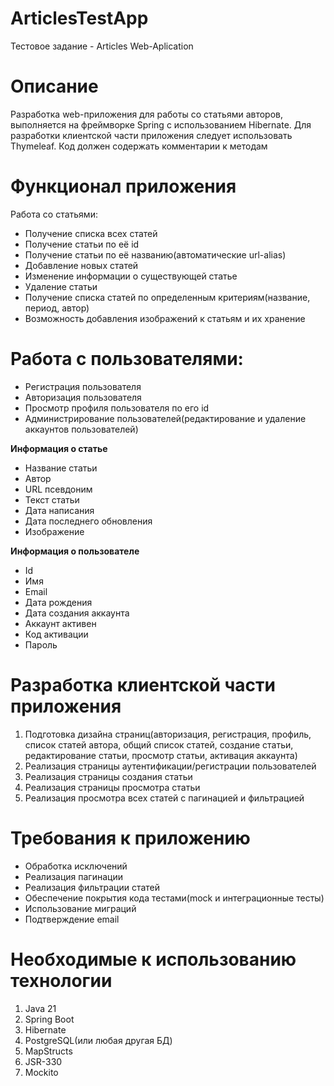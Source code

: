 # ArticlesTestApp

Тестовое задание - Articles Web-Aplication

# Описание
Разработка web-приложения для работы со статьями авторов, выполняется на фреймворке Spring с использованием Hibernate. Для разработки клиентской части приложения следует использовать Thymeleaf.
Код должен содержать комментарии к методам


# Функционал приложения
Работа со статьями:
- Получение списка всех статей
- Получение статьи по её id
- Получение статьи по её названию(автоматические url-alias)
- Добавление новых статей
- Изменение информации о существующей статье
- Удаление статьи
- Получение списка статей по определенным критериям(название, период, автор)
- Возможность добавления изображений к статьям и их хранение
# Работа с пользователями:
- Регистрация пользователя
- Авторизация пользователя
- Просмотр профиля пользователя по его id
- Администрирование пользователей(редактирование и удаление аккаунтов пользователей)

**Информация о статье**
- Название статьи
- Автор
- URL псевдоним
- Текст статьи
- Дата написания
- Дата последнего обновления
- Изображение

**Информация о пользователе**
- Id
- Имя
- Email
- Дата рождения
- Дата создания аккаунта
- Аккаунт активен
- Код активации
- Пароль

# Разработка клиентской части приложения
1. Подготовка дизайна страниц(авторизация, регистрация, профиль, список статей автора, общий список статей, создание статьи, редактирование статьи, просмотр статьи, активация аккаунта)
2. Реализация страницы аутентификации/регистрации пользователей
3. Реализация страницы создания статьи
4. Реализация страницы просмотра статьи
5. Реализация просмотра всех статей с пагинацией и фильтрацией

# Требования к приложению
- Обработка исключений
- Реализация пагинации
- Реализация фильтрации статей
- Обеспечение покрытия кода тестами(mock и интеграционные тесты)
- Использование миграций
- Подтверждение email

# Необходимые к использованию технологии
1. Java 21
2. Spring Boot
3. Hibernate
4. PostgreSQL(или любая другая БД)
5. MapStructs
6. JSR-330
7. Mockito
